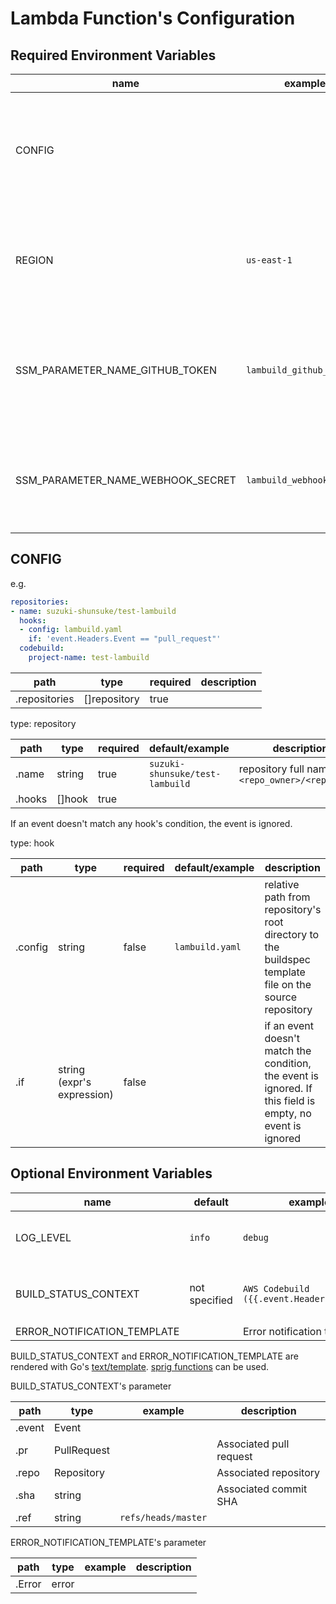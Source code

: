 # Lambda Function's Configuration

## Required Environment Variables

name | example | description
--- | --- | ---
CONFIG | | YAML string to filter events and map it to repository configuration and CodeBuild Project
REGION | `us-east-1` | AWS Region where Systems Manamager's Parameter Store and CodeBuild Project exist
SSM_PARAMETER_NAME_GITHUB_TOKEN | `lambuild_github_token` | Systems Manager's Parameter Name which GitHub Personal Access Token is registered
SSM_PARAMETER_NAME_WEBHOOK_SECRET | `lambuild_webhook_secret` | Systems Manager's Parameter Name which GitHub Webhook secret is registered

## CONFIG

e.g.

```yaml
repositories:
- name: suzuki-shunsuke/test-lambuild
  hooks:
  - config: lambuild.yaml
    if: 'event.Headers.Event == "pull_request"'
  codebuild:
    project-name: test-lambuild
```

path | type | required | description
--- | --- | --- | ----
.repositories | []repository | true |

type: repository

path | type | required | default/example | description
--- | --- | --- | --- | ---
.name | string | true | `suzuki-shunsuke/test-lambuild` | repository full name `<repo_owner>/<repo_name>`
.hooks | []hook | true | |

If an event doesn't match any hook's condition, the event is ignored.

type: hook

path | type | required | default/example | description
--- | --- | --- | --- | ---
.config | string | false | `lambuild.yaml` | relative path from repository's root directory to the buildspec template file on the source repository
.if | string (expr's expression) | false | | if an event doesn't match the condition, the event is ignored. If this field is empty, no event is ignored

## Optional Environment Variables

name | default | example | description
--- | --- | --- | ---
LOG_LEVEL | `info` | `debug` | log level of `lambuild`. [logrus](https://github.com/sirupsen/logrus) is being used
BUILD_STATUS_CONTEXT | not specified | `AWS Codebuild ({{.event.Headers.Event}})` | [`build-status-config-override`'s context](https://awscli.amazonaws.com/v2/documentation/api/latest/reference/codebuild/start-build.html)
ERROR_NOTIFICATION_TEMPLATE | | Error notification template

BUILD_STATUS_CONTEXT and ERROR_NOTIFICATION_TEMPLATE are rendered with Go's [text/template](https://golang.org/pkg/text/template/). [sprig functions](http://masterminds.github.io/sprig/) can be used.

BUILD_STATUS_CONTEXT's parameter

path | type | example | description
--- | --- | --- | ---
.event | Event | |
.pr | PullRequest | | Associated pull request
.repo | Repository | | Associated repository
.sha | string | | Associated commit SHA
.ref | string | `refs/heads/master` |

ERROR_NOTIFICATION_TEMPLATE's parameter

path | type | example | description
--- | --- | --- | ---
.Error | error | |
